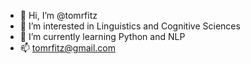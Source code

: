- 👋 Hi, I’m @tomrfitz
- 👀 I’m interested in Linguistics and Cognitive Sciences
- 🌱 I’m currently learning Python and NLP
- 📫 tomrfitz@gmail.com

<!---
tomrfitz/tomrfitz is a ✨ special ✨ repository because its `README.md` (this file) appears on your GitHub profile.
You can click the Preview link to take a look at your changes.
--->
